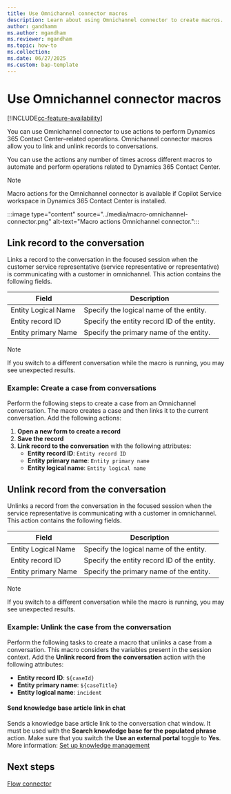 ```yaml
---
title: Use Omnichannel connector macros
description: Learn about using Omnichannel connector to create macros.
author: gandhamm
ms.author: mgandham
ms.reviewer: mgandham
ms.topic: how-to
ms.collection: 
ms.date: 06/27/2025
ms.custom: bap-template 
---
```


# Use Omnichannel connector macros

[!INCLUDE[cc-feature-availability](../../includes/cc-feature-availability.md)]

You can use Omnichannel connector to use actions to perform Dynamics 365 Contact Center&ndash;related operations. Omnichannel connector macros allow you to link and unlink records to conversations.

You can use the actions any number of times across different macros to automate and perform operations related to Dynamics 365 Contact Center.

> [!NOTE]
> Macro actions for the Omnichannel connector is available if Copilot Service workspace in Dynamics 365 Contact Center is installed.

   :::image type="content" source="../media/macro-omnichannel-connector.png" alt-text="Macro actions Omnichannel connector.":::

## Link record to the conversation

Links a record to the conversation in the focused session when the customer service representative (service representative or representative)  is communicating with a customer in omnichannel. This action contains the following fields.

   | Field | Description | 
   |-----------------|-----------------------------|
   | Entity Logical Name |  Specify the logical name of the entity. |
   | Entity record ID| Specify the entity record ID of the entity.| 
   | Entity primary Name | Specify the primary name of the entity.| 

> [!NOTE]
> If you switch to a different conversation while the macro is running, you may see unexpected results.

### Example: Create a case from conversations

Perform the following steps to create a case from an Omnichannel conversation. The macro creates a case and then links it to the current conversation. Add the following actions:
1. **Open a new form to create a record** 
1. **Save the record**
1. **Link record to the conversation** with the following attributes:
     - **Entity record ID**: `Entity record ID`
     - **Entity primary name**: `Entity primary name` 
     - **Entity logical name**: `Entity logical name`
 
## Unlink record from the conversation

Unlinks a record from the conversation in the focused session when the service representative is communicating with a customer in omnichannel. This action contains the following fields.

   | Field | Description | 
   |-----------------|-----------------------------|
   | Entity Logical Name |  Specify the logical name of the entity. |
   | Entity record ID| Specify the entity record ID of the entity. | 
   | Entity primary Name | Specify the primary name of the entity.| 

> [!NOTE]
> If you switch to a different conversation while the macro is running, you may see unexpected results.

### Example: Unlink the case from the conversation

Perform the following tasks to create a macro that unlinks a case from a conversation. This macro considers the variables present in the session context.
Add the **Unlink record from the conversation** action with the following attributes: 
  - **Entity record ID**: `${caseId}`
  - **Entity primary name**: `${caseTitle}`
  - **Entity logical name**: `incident`

#### Send knowledge base article link in chat

Sends a knowledge base article link to the conversation chat window. It must be used with the **Search knowledge base for the populated phrase** action. Make sure that you switch the **Use an external portal** toggle to **Yes**. More information: [Set up knowledge management](set-up-knowledge-management-embedded-knowledge-search.md#set-up-knowledge-management)

## Next steps

[Flow connector](macro-flow-connector.md)  
